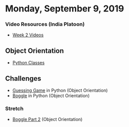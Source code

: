 Monday, September 9, 2019
====================
### Video Resources (India Platoon)
- [Week 2 Videos](https://www.youtube.com/playlist?list=PLu0CiQ7bzwEQT_GDPFAx7E7awUWCv5zMu)

## Object Orientation
* [Python Classes](https://github.com/julietplatoon/curriculum/blob/master/week-01/lecture-materials/python-oop.md)

## Challenges
* [Guessing Game](https://github.com/julietplatoon/guessing-game) in Python (Object Orientation)
* [Boggle](https://github.com/julietplatoon/boggle) in Python (Object Orientation)

### Stretch
* [Boggle Part 2](https://github.com/julietplatoon/boggle-2) (Object Orientation)
